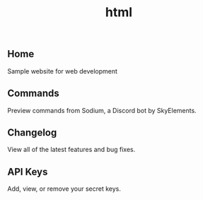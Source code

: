 <p align="center">
    <h1 align="center">html</h1>
</p>
<br/>

## Home
Sample website for web development

## Commands
Preview commands from Sodium, a Discord bot by SkyElements.

## Changelog
View all of the latest features and bug fixes.

## API Keys
Add, view, or remove your secret keys.
